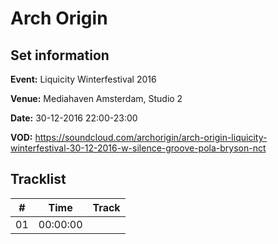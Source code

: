 # Arch Origin
## Set information
**Event:** Liquicity Winterfestival 2016

**Venue:** Mediahaven Amsterdam, Studio 2

**Date:** 30-12-2016 22:00-23:00

**VOD:** https://soundcloud.com/archorigin/arch-origin-liquicity-winterfestival-30-12-2016-w-silence-groove-pola-bryson-nct

## Tracklist
| \#  | Time     | Track |
| --- | -------- | ----- |
| 01  | 00:00:00 |       |
